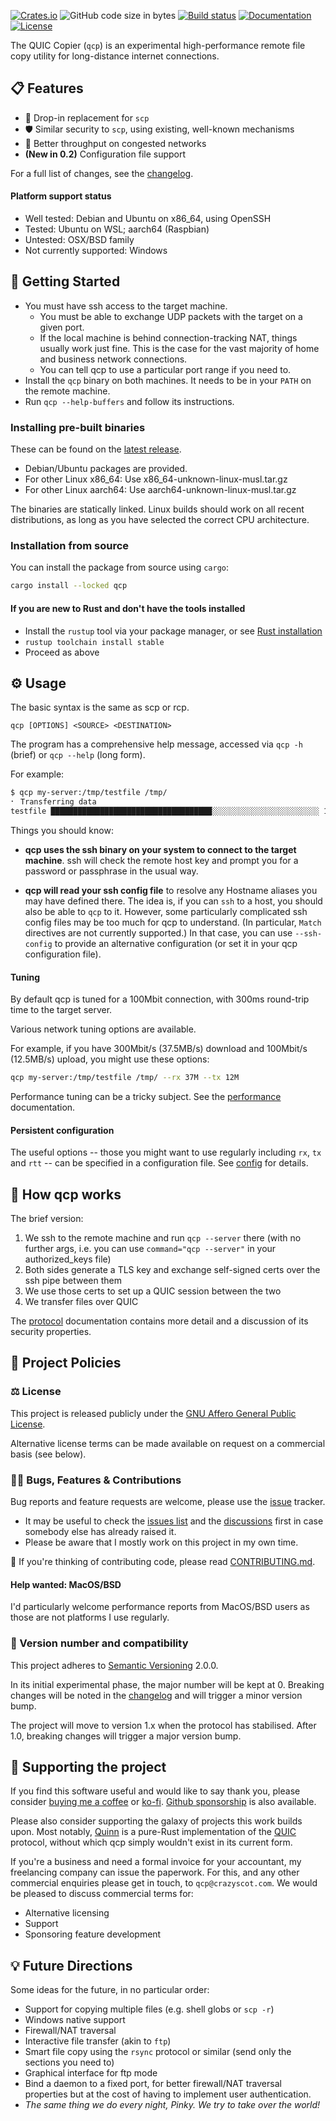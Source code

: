 [![Crates.io](https://img.shields.io/crates/v/qcp.svg)](https://crates.io/crates/qcp)
![GitHub code size in bytes](https://img.shields.io/github/languages/code-size/crazyscot/qcp)
[![Build status](https://github.com/crazyscot/qcp/actions/workflows/ci.yml/badge.svg)](https://github.com/crazyscot/qcp/actions/workflows/ci.yml)
[![Documentation](https://docs.rs/qcp/badge.svg)](https://docs.rs/qcp/)
[![License](https://img.shields.io/badge/License-AGPL_v3-orange.svg)](LICENSE)

The QUIC Copier (`qcp`) is an experimental
high-performance remote file copy utility for long-distance internet connections.

## 📋 Features

- 🔧 Drop-in replacement for `scp`
- 🛡️ Similar security to `scp`, using existing, well-known mechanisms
- 🚀 Better throughput on congested networks
- **(New in 0.2)** Configuration file support

For a full list of changes, see the [changelog](CHANGELOG.md).

#### Platform support status

- Well tested: Debian and Ubuntu on x86_64, using OpenSSH
- Tested: Ubuntu on WSL; aarch64 (Raspbian)
- Untested: OSX/BSD family
- Not currently supported: Windows

## 🧰 Getting Started

* You must have ssh access to the target machine.
  - You must be able to exchange UDP packets with the target on a given port.
  - If the local machine is behind connection-tracking NAT, things usually work just fine. This is the case for the vast majority of home and business network connections.
  - You can tell qcp to use a particular port range if you need to.
* Install the `qcp` binary on both machines. It needs to be in your `PATH` on the remote machine.
* Run `qcp --help-buffers` and follow its instructions.

### Installing pre-built binaries

These can be found on the [latest release](https://github.com/crazyscot/qcp/releases/latest).

* Debian/Ubuntu packages are provided.
* For other Linux x86_64: Use x86_64-unknown-linux-musl.tar.gz
* For other Linux aarch64: Use aarch64-unknown-linux-musl.tar.gz

The binaries are statically linked. Linux builds should work on all recent distributions, as long as you have selected the correct CPU architecture.

### Installation from source

You can install the package from source using `cargo`:

```bash
cargo install --locked qcp
```

#### If you are new to Rust and don't have the tools installed

* Install the `rustup` tool via your package manager, or see [Rust installation](https://www.rust-lang.org/tools/install)
* `rustup toolchain install stable`
* Proceed as above

## ⚙️ Usage

The basic syntax is the same as scp or rcp.

```
qcp [OPTIONS] <SOURCE> <DESTINATION>
```

The program has a comprehensive help message, accessed via `qcp -h` (brief) or `qcp --help` (long form).

For example:

```bash
$ qcp my-server:/tmp/testfile /tmp/
⠂ Transferring data                                                           2.1MB/s (last 1s)
testfile ████████████████████████████████████░░░░░░░░░░░░░░░░░░░░░░░░ 1s @ 6.71 MB/s [10.49 MB]
```

Things you should know:

* **qcp uses the ssh binary on your system to connect to the target machine**.
ssh will check the remote host key and prompt you for a password or passphrase in the usual way.

* **qcp will read your ssh config file** to resolve any Hostname aliases you may have defined there.
The idea is, if you can `ssh` to a host, you should also be able to `qcp` to it.
However, some particularly complicated ssh config files may be too much for qcp to understand.
(In particular, `Match` directives are not currently supported.)
In that case, you can use `--ssh-config` to provide an alternative configuration (or set it in your qcp configuration file).

#### Tuning

By default qcp is tuned for a 100Mbit connection, with 300ms round-trip time to the target server.

Various network tuning options are available.

For example, if you have 300Mbit/s (37.5MB/s) download and 100Mbit/s (12.5MB/s) upload, you might use these options:

```bash
qcp my-server:/tmp/testfile /tmp/ --rx 37M --tx 12M
```

Performance tuning can be a tricky subject. See the [performance] documentation.

#### Persistent configuration

The useful options -- those you might want to use regularly including `rx`, `tx` and `rtt` -- can be specified
in a configuration file. See [config] for details.

## 📖 How qcp works

The brief version:

1. We ssh to the remote machine and run `qcp --server` there (with no further args, i.e. you can use `command="qcp --server"` in your authorized_keys file)
1. Both sides generate a TLS key and exchange self-signed certs over the ssh pipe between them
1. We use those certs to set up a QUIC session between the two
1. We transfer files over QUIC

The [protocol] documentation contains more detail and a discussion of its security properties.

## 📘 Project Policies

### ⚖️ License

This project is released publicly under the [GNU Affero General Public License](LICENSE).

Alternative license terms can be made available on request on a commercial basis (see below).

### 🧑‍🏭 Bugs, Features & Contributions

Bug reports and feature requests are welcome, please use the [issue] tracker.

- It may be useful to check the [issues list] and the [discussions] first in case somebody else has already raised it.
- Please be aware that I mostly work on this project in my own time.

🚧 If you're thinking of contributing code, please read [CONTRIBUTING.md](CONTRIBUTING.md).

#### Help wanted: MacOS/BSD

I'd particularly welcome performance reports from MacOS/BSD users as those are not platforms I use regularly.

### 📑 Version number and compatibility

This project adheres to [Semantic Versioning](https://semver.org/spec/v2.0.0.html) 2.0.0.

In its initial experimental phase, the major number will be kept at 0.
Breaking changes will be noted in the [changelog](CHANGELOG.md) and will trigger a minor version bump.

The project will move to version 1.x when the protocol has stabilised. After 1.0, breaking changes will trigger a major version bump.

## 💸 Supporting the project

If you find this software useful and would like to say thank you, please consider [buying me a coffee] or [ko-fi]. [Github sponsorship] is also available.

Please also consider supporting the galaxy of projects this work builds upon.
Most notably, [Quinn] is a pure-Rust implementation of the [QUIC] protocol, without which qcp simply wouldn't exist in its current form.

If you're a business and need a formal invoice for your accountant, my freelancing company can issue the paperwork.
For this, and any other commercial enquiries please get in touch, to `qcp@crazyscot.com`. We would be pleased to discuss commercial terms for:

* Alternative licensing
* Support
* Sponsoring feature development

## 💡 Future Directions

Some ideas for the future, in no particular order:

* Support for copying multiple files (e.g. shell globs or `scp -r`)
* Windows native support
* Firewall/NAT traversal
* Interactive file transfer (akin to `ftp`)
* Smart file copy using the `rsync` protocol or similar (send only the sections you need to)
* Graphical interface for ftp mode
* Bind a daemon to a fixed port, for better firewall/NAT traversal properties but at the cost of having to implement user authentication.
* _The same thing we do every night, Pinky. We try to take over the world!_

[issue]: https://github.com/crazyscot/qcp/issues/new/choose
[issues list]: https://github.com/crazyscot/qcp/issues
[discussions]: https://github.com/crazyscot/qcp/discussions
[quic]: https://quicwg.github.io/
[Quinn]: https://opencollective.com/quinn-rs
[rfc9000]: https://www.rfc-editor.org/rfc/rfc9000.html
[buying me a coffee]: https://buymeacoffee.com/rossyounger
[ko-fi]: https://ko-fi.com/rossyounger
[config]: https://docs.rs/qcp/latest/qcp/config/index.html
[protocol]: https://docs.rs/qcp/latest/qcp/protocol/index.html
[performance]: https://docs.rs/qcp/latest/qcp/doc/performance/index.html
[Github sponsorship]: https://github.com/sponsors/crazyscot?frequency=recurring&sponsor=crazyscot
